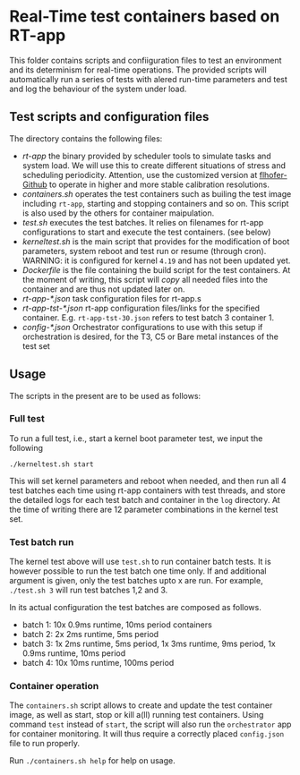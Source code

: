 # Real-Time test containers based on RT-app

This folder contains scripts and confiiguration files to test an environment and its determinism for real-time operations. The provided scripts will automatically run a series of tests with alered run-time parameters and test and log the behaviour of the system under load.

## Test scripts and configuration files

The directory contains the following files:

- _rt-app_ the binary provided by scheduler tools to simulate tasks and system load. We will use this to create different situations of stress and scheduling periodicity. Attention, use the customized version at [flhofer-Github](https://github.com/flhofer/rt-app/tree/fix-calib-res) to operate in higher and more stable calibration resolutions.
- _containers.sh_ operates the test containers such as builing the test image including `rt-app`, starting and stopping containers and so on. This script is also used by the others for container maipulation.
- _test.sh_ executes the test batches. It relies on filenames for rt-app configurations to start and execute the test containers. (see below) 
- _kerneltest.sh_ is the main script that provides for the modification of boot parameters, system reboot and test run or resume (through cron). WARNING: it is configured for kernel `4.19` and has not been updated yet.
- _Dockerfile_ is the file containing the build script for the test containers. At the moment of writing, this script will *copy* all needed files into the container and are thus not updated later on.
- _rt-app-*.json_ task configuration files for rt-app.s
- _rt-app-tst-*.json_ rt-app configuration files/links for the specified container. E.g. `rt-app-tst-30.json` refers to test batch 3 container 1. 
- _config-*.json_ Orchestrator configurations to use with this setup if orchestration is desired, for the T3, C5 or Bare metal instances of the test set

## Usage

The scripts in the present are to be used as follows:

### Full test

To run a full test, i.e., start a kernel boot parameter test, we input the following

```
./kerneltest.sh start
```

This will set kernel parameters and reboot when needed, and then run all 4 test batches each time using rt-app containers with test threads, and store the detailed logs for each test batch and container in the `log` directory.  At the time of writing there are 12 parameter combinations in the kernel test set.

### Test batch run

The kernel test above will use `test.sh` to run container batch tests. It is however possible to run the test batch one time only. If and additional argument is given, only the test batches upto x are run. For example, `./test.sh 3` will run test batches 1,2 and 3.

In its actual configuration the test batches are composed as follows.

- batch 1: 10x 0.9ms runtime, 10ms period containers
- batch 2: 2x 2ms runtime, 5ms period
- batch 3: 1x 2ms runtime, 5ms period, 1x 3ms runtime, 9ms period, 1x 0.9ms runtime, 10ms period
- batch 4: 10x 10ms runtime, 100ms period

### Container operation

The `containers.sh` script allows to create and update the test container image, as well as start, stop or kill a(ll) running test containers. Using command `test` instead of `start`, the script will also run the `orchestrator` app for container monitoring. It will thus require a correctly placed `config.json` file to run properly.

Run `./containers.sh help` for help on usage.

